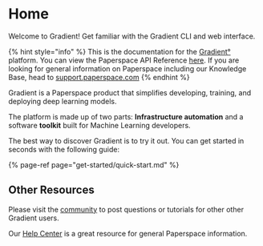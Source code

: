 # Home

Welcome to Gradient! Get familiar with the Gradient CLI and web interface.

{% hint style="info" %}
This is the documentation for the [Gradient°](https://paperspace.com/gradient) platform. You can view the Paperspace API Reference [here](https://paperspace.github.io/paperspace-node/).  If you are looking for general information on Paperspace including our Knowledge Base, head to [support.paperspace.com](https://support.paperspace.com)
{% endhint %}

Gradient is a Paperspace product that simplifies developing, training, and deploying deep learning models.  

The platform is made up of two parts: **Infrastructure automation** and a software **toolkit** built for Machine Learning developers.

 The best way to discover Gradient is to try it out. You can get started in seconds with the following guide:

{% page-ref page="get-started/quick-start.md" %}

## Other Resources

Please visit the [community](http://community.paperspace.com/) to post questions or tutorials for other other Gradient users.  

Our [Help Center](https://support.paperspace.com) is a great resource for general Paperspace information.



